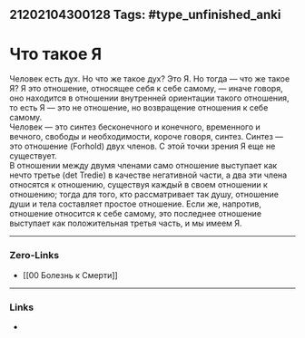 21202104300128
Tags: #type_unfinished_anki
---
# Что такое Я

Человек есть дух. Но что же такое дух? Это Я. Но тогда — что же такое Я? Я это отношение, относящее себя к себе самому, — иначе говоря, оно находится в отношении внутренней ориентации такого отношения, то есть Я — это не отношение, но возвращение отношения к себе самому.<br>Человек — это синтез бесконечного и конечного, временного и вечного, свободы и необходимости, короче говоря, синтез. Синтез — это отношение (Forhold) двух членов. С этой точки зрения Я еще не существует.<br>В отношении между двумя членами само отношение выступает как нечто третье (det Tredie) в качестве негативной части, а два эти члена относятся к отношению, существуя каждый в своем отношении к отношению; тогда для того, кто рассматривает так душу, отношение души и тела составляет простое отношение. Если же, напротив, отношение относится к себе самому, это последнее отношение выступает как положительная третья часть, и мы имеем Я.

---
### Zero-Links
- [[00 Болезнь к Смерти]]
---
### Links
-